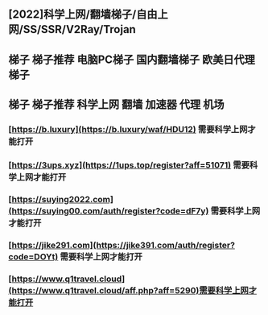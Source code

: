 ## [2022]科学上网/翻墙梯子/自由上网/SS/SSR/V2Ray/Trojan  
## 梯子 梯子推荐 电脑PC梯子 国内翻墙梯子 欧美日代理梯子  
## 梯子 梯子推荐 科学上网 翻墙 加速器 代理 机场  

### [https://b.luxury](https://b.luxury/waf/HDU12) 需要科学上网才能打开
### [https://3ups.xyz](https://1ups.top/register?aff=51071)  需要科学上网才能打开
### [https://suying2022.com](https://suying00.com/auth/register?code=dF7y)  需要科学上网才能打开
### [https://jike291.com](https://jike391.com/auth/register?code=DOYt)  需要科学上网才能打开
### [https://www.q1travel.cloud](https://www.q1travel.cloud/aff.php?aff=5290)需要科学上网才能打开
